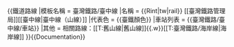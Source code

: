 {{鐵道路線
|模板名稱 = 臺灣鐵路/臺中線
|名稱 = {{Rint|tw|rail}}&nbsp;[[臺灣鐵路管理局]][[臺中線|臺中線（山線）]]
|代表色 = {{臺鐵顏色}}
|車站列表 = {{臺灣鐵路/臺中線/車站}}
|其他 = 相關路線：[[T:舊山線|舊山線]]{{.w}}[[T:臺灣鐵路/海岸線|海岸線]]
}}<noinclude>{{Documentation}}</noinclude>